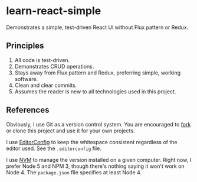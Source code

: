 # learn-react-simple
Demonstrates a simple, test-driven React UI without Flux pattern or Redux.

## Principles

1. All code is test-driven.
2. Demonstrates CRUD operations.
3. Stays away from Flux pattern and Redux, preferring simple, working software.
4. Clean and clear commits.
5. Assumes the reader is new to all technologies used in this project.

## References

Obviously, I use Git as a version control system.  You are encouraged to [fork](https://help.github.com/articles/fork-a-repo/) or clone this project and use it for your own projects.

I use [EditorConfig](http://editorconfig.org/) to keep the whitespace consistent regardless of the editor used.  See the `.editorconfig` file.

I use [NVM](https://github.com/creationix/nvm) to manage the version installed on a given computer.  Right now, I prefer Node 5 and NPM 3, though there's nothing saying it won't work on Node 4.  The `package.json` file specifies at least Node 4.


